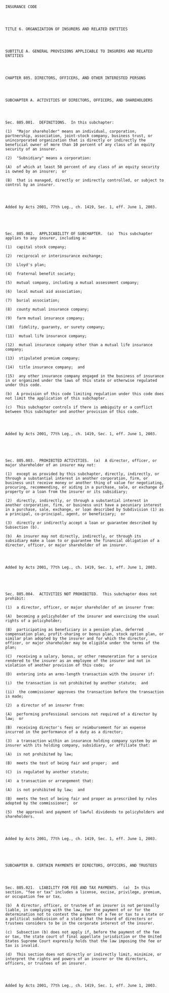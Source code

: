 ﻿
    
    
    	
    					
    
    
    INSURANCE CODE
    
      
    
    
    TITLE 6. ORGANIZATION OF INSURERS AND RELATED ENTITIES
    
      
    
    
    SUBTITLE A. GENERAL PROVISIONS APPLICABLE TO INSURERS AND RELATED ENTITIES
    
      
    
    
    CHAPTER 805. DIRECTORS, OFFICERS, AND OTHER INTERESTED PERSONS
    
      
    
    
    SUBCHAPTER A. ACTIVITIES OF DIRECTORS, OFFICERS, AND SHAREHOLDERS
    
      
    
    
    Sec. 805.001.  DEFINITIONS.  In this subchapter:
    
    (1)  "Major shareholder" means an individual, corporation, partnership, association, joint-stock company, business trust, or unincorporated organization that is directly or indirectly the beneficial owner of more than 10 percent of any class of an equity security of an insurer.
    
    (2)  "Subsidiary" means a corporation:
    
    (A)  of which at least 50 percent of any class of an equity security is owned by an insurer;  or
    
    (B)  that is managed, directly or indirectly controlled, or subject to control by an insurer.
    
    
    
    
    Added by Acts 2001, 77th Leg., ch. 1419, Sec. 1, eff. June 1, 2003.
    
    
    
    
    
    Sec. 805.002.  APPLICABILITY OF SUBCHAPTER.  (a)  This subchapter applies to any insurer, including a:
    
    (1)  capital stock company;
    
    (2)  reciprocal or interinsurance exchange;
    
    (3)  Lloyd's plan;
    
    (4)  fraternal benefit society;
    
    (5)  mutual company, including a mutual assessment company;
    
    (6)  local mutual aid association;
    
    (7)  burial association;
    
    (8)  county mutual insurance company;
    
    (9)  farm mutual insurance company;
    
    (10)  fidelity, guaranty, or surety company;
    
    (11)  mutual life insurance company;
    
    (12)  mutual insurance company other than a mutual life insurance company;
    
    (13)  stipulated premium company;
    
    (14)  title insurance company;  and
    
    (15)  any other insurance company engaged in the business of insurance in or organized under the laws of this state or otherwise regulated under this code.
    
    (b)  A provision of this code limiting regulation under this code does not limit the application of this subchapter.
    
    (c)  This subchapter controls if there is ambiguity or a conflict between this subchapter and another provision of this code.
    
    
    
    
    Added by Acts 2001, 77th Leg., ch. 1419, Sec. 1, eff. June 1, 2003.
    
    
    
    
    
    Sec. 805.003.  PROHIBITED ACTIVITIES.  (a)  A director, officer, or major shareholder of an insurer may not:
    
    (1)  except as provided by this subchapter, directly, indirectly, or through a substantial interest in another corporation, firm, or business unit receive money or another thing of value for negotiating, procuring, recommending, or aiding in a purchase, sale, or exchange of property or a loan from the insurer or its subsidiary;
    
    (2)  directly, indirectly, or through a substantial interest in another corporation, firm, or business unit have a pecuniary interest in a purchase, sale, exchange, or loan described by Subdivision (1) as a principal, co-principal, agent, or beneficiary;  or
    
    (3)  directly or indirectly accept a loan or guarantee described by Subsection (b).
    
    (b)  An insurer may not directly, indirectly, or through its subsidiary make a loan to or guarantee the financial obligation of a director, officer, or major shareholder of an insurer.
    
    
    
    
    Added by Acts 2001, 77th Leg., ch. 1419, Sec. 1, eff. June 1, 2003.
    
    
    
    
    
    Sec. 805.004.  ACTIVITIES NOT PROHIBITED.  This subchapter does not prohibit:
    
    (1)  a director, officer, or major shareholder of an insurer from:
    
    (A)  becoming a policyholder of the insurer and exercising the usual rights of a policyholder;
    
    (B)  participating as beneficiary in a pension plan, deferred compensation plan, profit-sharing or bonus plan, stock option plan, or similar plan adopted by the insurer and for which the director, officer, or major shareholder may be eligible under the terms of the plan;
    
    (C)  receiving a salary, bonus, or other remuneration for a service rendered to the insurer as an employee of the insurer and not in violation of another provision of this code;  or
    
    (D)  entering into an arms-length transaction with the insurer if:
    
    (i)  the transaction is not prohibited by another statute;  and
    
    (ii)  the commissioner approves the transaction before the transaction is made;
    
    (2)  a director of an insurer from:
    
    (A)  performing professional services not required of a director by law;  or
    
    (B)  receiving director's fees or reimbursement for an expense incurred in the performance of a duty as a director;
    
    (3)  a transaction within an insurance holding company system by an insurer with its holding company, subsidiary, or affiliate that:
    
    (A)  is not prohibited by law;
    
    (B)  meets the test of being fair and proper;  and
    
    (C)  is regulated by another statute;
    
    (4)  a transaction or arrangement that:
    
    (A)  is not prohibited by law;  and
    
    (B)  meets the test of being fair and proper as prescribed by rules adopted by the commissioner;  or
    
    (5)  the approval and payment of lawful dividends to policyholders and shareholders.
    
    
    
    
    Added by Acts 2001, 77th Leg., ch. 1419, Sec. 1, eff. June 1, 2003.
    
    
    
    
    
    SUBCHAPTER B. CERTAIN PAYMENTS BY DIRECTORS, OFFICERS, AND TRUSTEES
    
      
    
    
    Sec. 805.021.  LIABILITY FOR FEE AND TAX PAYMENTS.  (a)  In this section, "fee or tax" includes a license, excise, privilege, premium, or occupation fee or tax.
    
    (b)  A director, officer, or trustee of an insurer is not personally liable, in complying with the law, for the payment of or for the determination not to contest the payment of a fee or tax to a state or a political subdivision of a state that the board of directors or trustees considers to be in the corporate interest of the insurer.
    
    (c)  Subsection (b) does not apply if, before the payment of the fee or tax, the state court of final appellate jurisdiction or the United States Supreme Court expressly holds that the law imposing the fee or tax is invalid.
    
    (d)  This section does not directly or indirectly limit, minimize, or interpret the rights and powers of an insurer or the directors, officers, or trustees of an insurer.
    
    
    
    
    Added by Acts 2001, 77th Leg., ch. 1419, Sec. 1, eff. June 1, 2003.
    
    
    
    
    				
